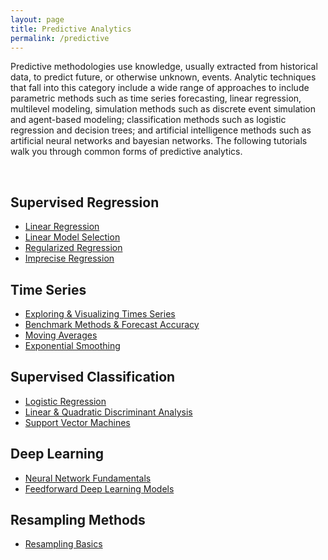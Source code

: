 ```yaml
---
layout: page
title: Predictive Analytics
permalink: /predictive
---
```


Predictive methodologies use knowledge, usually extracted from historical data, to predict future, or otherwise unknown, events. Analytic techniques that fall into this category include a wide range of approaches to include parametric methods such as time series forecasting, linear regression, multilevel modeling, simulation methods such as discrete event simulation and agent-based modeling; classification methods such as logistic regression and decision trees; and artificial intelligence methods such as artificial neural networks and bayesian networks. The following tutorials walk you through common forms of predictive analytics.

<br>

## Supervised Regression
- [Linear Regression](linear_regression)
- [Linear Model Selection](model_selection)
- [Regularized Regression](regularized_regression)
- [Imprecise Regression](imprecise_regression)

## Time Series
- [Exploring & Visualizing Times Series](ts_exploration)
- [Benchmark Methods & Forecast Accuracy](ts_benchmarking)
- [Moving Averages](ts_moving_averages)
- [Exponential Smoothing](ts_exp_smoothing)

## Supervised Classification
- [Logistic Regression](logistic_regression)
- [Linear & Quadratic Discriminant Analysis](discriminant_analysis)
- [Support Vector Machines](svm)

## Deep Learning
- [Neural Network Fundamentals](ann_fundamentals)
- [Feedforward Deep Learning Models](feedforward_DNN)

## Resampling Methods
- [Resampling Basics](resampling_methods)
